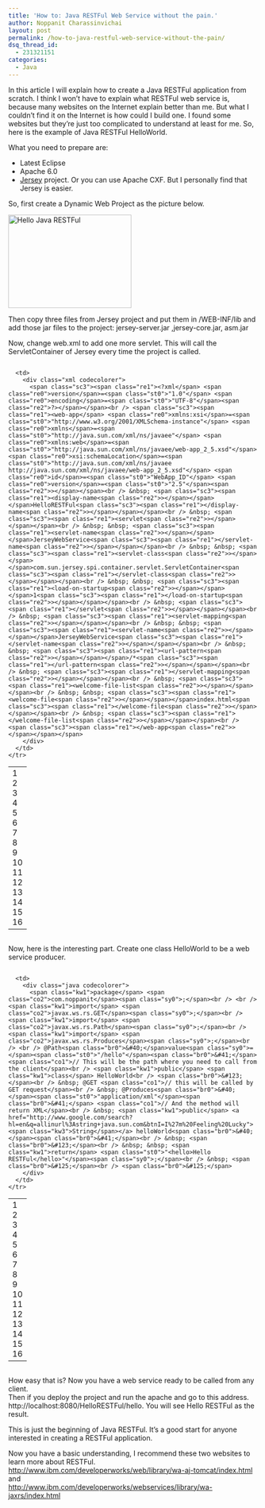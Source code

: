 ```yaml
---
title: 'How to: Java RESTFul Web Service without the pain.'
author: Noppanit Charassinvichai
layout: post
permalink: /how-to-java-restful-web-service-without-the-pain/
dsq_thread_id:
  - 231321151
categories:
  - Java
---
```

In this article I will explain how to create a Java RESTFul application from scratch. I think I won&#8217;t have to explain what RESTFul web service is, because many websites on the Internet explain better than me. But what I couldn&#8217;t find it on the Internet is how could I build one. I found some websites but they&#8217;re just too complicated to understand at least for me. So, here is the example of Java RESTFul HelloWorld.

What you need to prepare are:

  * Latest Eclipse
  * Apache 6.0
  * [Jersey][1] project. Or you can use Apache CXF. But I personally find that Jersey is easier.

So, first create a Dynamic Web Project as the picture below.

[<img class="alignnone size-full wp-image-658" title="Hello RESTFul" src="http://www.noppanit.com/wp-content/uploads/2011/02/Hello-RESTFul.png" alt="Hello Java RESTFul" width="248" height="188" />][2]

Then copy three files from Jersey project and put them in /WEB-INF/lib and add those jar files to the project: jersey-server.jar ,jersey-core.jar, asm.jar

Now, change web.xml to add one more servlet. This will call the ServletContainer of Jersey every time the project is called.

<div class="codecolorer-container xml blackboard" style="overflow:auto;white-space:nowrap;width:100%;">
  <table cellspacing="0" cellpadding="0">
    <tr>
      <td class="line-numbers">
        <div>
          1<br />2<br />3<br />4<br />5<br />6<br />7<br />8<br />9<br />10<br />11<br />12<br />13<br />14<br />15<br />16<br />
        </div>
      </td>
      
      <td>
        <div class="xml codecolorer">
          <span class="sc3"><span class="re1"><?xml</span> <span class="re0">version</span>=<span class="st0">"1.0"</span> <span class="re0">encoding</span>=<span class="st0">"UTF-8"</span><span class="re2">?></span></span><br /> <span class="sc3"><span class="re1"><web-app</span> <span class="re0">xmlns:xsi</span>=<span class="st0">"http://www.w3.org/2001/XMLSchema-instance"</span> <span class="re0">xmlns</span>=<span class="st0">"http://java.sun.com/xml/ns/javaee"</span> <span class="re0">xmlns:web</span>=<span class="st0">"http://java.sun.com/xml/ns/javaee/web-app_2_5.xsd"</span> <span class="re0">xsi:schemaLocation</span>=<span class="st0">"http://java.sun.com/xml/ns/javaee http://java.sun.com/xml/ns/javaee/web-app_2_5.xsd"</span> <span class="re0">id</span>=<span class="st0">"WebApp_ID"</span> <span class="re0">version</span>=<span class="st0">"2.5"</span><span class="re2">></span></span><br /> &nbsp; <span class="sc3"><span class="re1"><display-name<span class="re2">></span></span></span>HelloRESTFul<span class="sc3"><span class="re1"></display-name<span class="re2">></span></span></span><br /> &nbsp; <span class="sc3"><span class="re1"><servlet<span class="re2">></span></span></span><br /> &nbsp; &nbsp; <span class="sc3"><span class="re1"><servlet-name<span class="re2">></span></span></span>JerseyWebService<span class="sc3"><span class="re1"></servlet-name<span class="re2">></span></span></span><br /> &nbsp; &nbsp; <span class="sc3"><span class="re1"><servlet-class<span class="re2">></span></span></span>com.sun.jersey.spi.container.servlet.ServletContainer<span class="sc3"><span class="re1"></servlet-class<span class="re2">></span></span></span><br /> &nbsp; &nbsp; <span class="sc3"><span class="re1"><load-on-startup<span class="re2">></span></span></span>1<span class="sc3"><span class="re1"></load-on-startup<span class="re2">></span></span></span><br /> &nbsp; <span class="sc3"><span class="re1"></servlet<span class="re2">></span></span></span><br /> &nbsp; <span class="sc3"><span class="re1"><servlet-mapping<span class="re2">></span></span></span><br /> &nbsp; &nbsp; <span class="sc3"><span class="re1"><servlet-name<span class="re2">></span></span></span>JerseyWebService<span class="sc3"><span class="re1"></servlet-name<span class="re2">></span></span></span><br /> &nbsp; &nbsp; <span class="sc3"><span class="re1"><url-pattern<span class="re2">></span></span></span>/*<span class="sc3"><span class="re1"></url-pattern<span class="re2">></span></span></span><br /> &nbsp; <span class="sc3"><span class="re1"></servlet-mapping<span class="re2">></span></span></span><br /> &nbsp; <span class="sc3"><span class="re1"><welcome-file-list<span class="re2">></span></span></span><br /> &nbsp; &nbsp; <span class="sc3"><span class="re1"><welcome-file<span class="re2">></span></span></span>index.html<span class="sc3"><span class="re1"></welcome-file<span class="re2">></span></span></span><br /> &nbsp; <span class="sc3"><span class="re1"></welcome-file-list<span class="re2">></span></span></span><br /> <span class="sc3"><span class="re1"></web-app<span class="re2">></span></span></span>
        </div>
      </td>
    </tr>
  </table>
</div>

Now, here is the interesting part. Create one class HelloWorld to be a web service producer.

<div class="codecolorer-container java blackboard" style="overflow:auto;white-space:nowrap;width:100%;">
  <table cellspacing="0" cellpadding="0">
    <tr>
      <td class="line-numbers">
        <div>
          1<br />2<br />3<br />4<br />5<br />6<br />7<br />8<br />9<br />10<br />11<br />12<br />13<br />14<br />15<br />16<br />
        </div>
      </td>
      
      <td>
        <div class="java codecolorer">
          <span class="kw1">package</span> <span class="co2">com.noppanit</span><span class="sy0">;</span><br /> <br /> <span class="kw1">import</span> <span class="co2">javax.ws.rs.GET</span><span class="sy0">;</span><br /> <span class="kw1">import</span> <span class="co2">javax.ws.rs.Path</span><span class="sy0">;</span><br /> <span class="kw1">import</span> <span class="co2">javax.ws.rs.Produces</span><span class="sy0">;</span><br /> <br /> @Path<span class="br0">&#40;</span>value<span class="sy0">=</span><span class="st0">"/hello"</span><span class="br0">&#41;</span> <span class="co1">// This will be the path where you need to call from the client</span><br /> <span class="kw1">public</span> <span class="kw1">class</span> HelloWorld<br /> <span class="br0">&#123;</span><br /> &nbsp; @GET <span class="co1">// this will be called by GET request</span><br /> &nbsp; @Produces<span class="br0">&#40;</span><span class="st0">"application/xml"</span><span class="br0">&#41;</span> <span class="co1">// And the method will return XML</span><br /> &nbsp; <span class="kw1">public</span> <a href="http://www.google.com/search?hl=en&q=allinurl%3Astring+java.sun.com&btnI=I%27m%20Feeling%20Lucky"><span class="kw3">String</span></a> helloWorld<span class="br0">&#40;</span><span class="br0">&#41;</span><br /> &nbsp; <span class="br0">&#123;</span><br /> &nbsp; &nbsp; <span class="kw1">return</span> <span class="st0">"<hello>Hello RESTFul</hello>"</span><span class="sy0">;</span><br /> &nbsp; <span class="br0">&#125;</span><br /> <span class="br0">&#125;</span>
        </div>
      </td>
    </tr>
  </table>
</div>

How easy that is? Now you have a web service ready to be called from any client.  
Then if you deploy the project and run the apache and go to this address. http://localhost:8080/HelloRESTFul/hello. You will see Hello RESTFul as the result. 

This is just the beginning of Java RESTFul. It&#8217;s a good start for anyone interested in creating a RESTFul application.

Now you have a basic understanding, I recommend these two websites to learn more about RESTFul.  
<http://www.ibm.com/developerworks/web/library/wa-aj-tomcat/index.html>  
and  
<http://www.ibm.com/developerworks/webservices/library/wa-jaxrs/index.html>

 [1]: http://jersey.java.net/
 [2]: http://www.noppanit.com/wp-content/uploads/2011/02/Hello-RESTFul.png